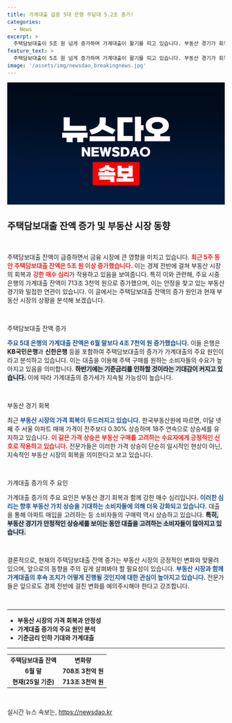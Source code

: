 ```yaml
---
title: 가계대출 급증 5대 은행 주담대 5.2조 증가!
categories:
  - News
excerpt: >
  주택담보대출이 5조 원 넘게 증가하며 가계대출이 활기를 띠고 있습니다. 부동산 경기가 회복됨에 따라 서울 아파트 가격도 18주 연속 상승세를 기록 중! 앞으로도 대출 증가세는 지속될 전망입니다.
feature_text: >
  주택담보대출이 5조 원 넘게 증가하며 가계대출이 활기를 띠고 있습니다. 부동산 경기가 회복됨에 따라 서울 아파트 가격도 18주 연속 상승세를 기록 중! 앞으로도 대출 증가세는 지속될 전망입니다.
image: '/assets/img/newsdao_breakingnews.jpg'
---
```


<p><img src="/assets/img/newsdao_breakingnews.jpg" alt="implanttips 속보" /></p>

<h2 data-ke-size="size26">주택담보대출 잔액 증가 및 부동산 시장 동향</h2>

<p data-ke-size="size16">&nbsp;</p>

<p>주택담보대출 잔액이 급증하면서 금융 시장에 큰 영향을 미치고 있습니다. <b><span style="color: #ee2323;">최근 5주 동안 주택담보대출 잔액은 5조 원 이상 증가했습니다.</span></b> 이는 경제 전반에 걸쳐 부동산 시장의 회복과 <b><span style="color: #ee2323;">강한 매수 심리</span></b>가 작용하고 있음을 보여줍니다. 특히 이와 관련해, 주요 시중은행의 가계대출 잔액이 713조 3천억 원으로 증가했으며, 이는 안정을 찾고 있는 부동산 경기와 밀접한 연관이 있습니다. 이 글에서는 주택담보대출 잔액의 증가 원인과 현재 부동산 시장의 상황을 분석해 보겠습니다.</p>

<p data-ke-size="size16">&nbsp;</p>

<p>주택담보대출 잔액 증가</p>

<p><b><span style="color: #1a5490;">주요 5대 은행의 가계대출 잔액은 6월 말보다 4조 7천억 원 증가했습니다.</span></b> 이들 은행은 <b>KB국민은행</b>과 <b>신한은행</b> 등을 포함하여 주택담보대출의 증가가 가계대출의 주요 원인이라고 분석하고 있습니다. 이는 대출을 이용해 주택 구매를 원하는 소비자들의 수요가 높아지고 있음을 의미합니다. <b><span style="background-color: #21538527;">하반기에는 기준금리를 인하할 것이라는 기대감이 커지고 있습니다.</span></b> 이에 따라 가계대출의 증가세가 지속될 가능성이 높습니다.</p>

<p data-ke-size="size16">&nbsp;</p>

<p>부동산 경기 회복</p>

<p>최근 <b><span style="color: #1a5490;">부동산 시장의 가격 회복이 두드러지고 있습니다.</span></b> 한국부동산원에 따르면, 이달 넷째 주 서울 아파트 매매 가격이 전주보다 0.30% 상승하며 18주 연속으로 상승세를 유지하고 있습니다. <b><span style="color: #ee2323;">이 같은 가격 상승은 부동산 구매를 고려하는 수요자에게 긍정적인 신호로 작용하고 있습니다.</span></b> 전문가들은 이러한 가격 상승이 단순히 일시적인 현상이 아닌, 지속적인 부동산 시장의 회복을 의미한다고 보고 있습니다.</p>

<p data-ke-size="size16">&nbsp;</p>

<p>가계대출 증가의 주 요인</p>

<p>가계대출 증가의 주요 요인은 부동산 경기 회복과 함께 강한 매수 심리입니다. <b><span style="color: #1a5490;">이러한 심리는 향후 부동산 가치 상승을 기대하는 소비자들에 의해 더욱 강화되고 있습니다.</span></b> 대출을 통해 아파트 매입을 고려하는 등 소비자들의 구매력 역시 상승하고 있습니다. <b><span style="background-color: #21538527;">특히, 부동산 경기가 안정적인 상승세를 보이는 동안 대출을 고려하는 소비자들이 많아지고 있습니다.</span></b></p>

<p data-ke-size="size16">&nbsp;</p>

<p>결론적으로, 현재의 주택담보대출 잔액 증가는 부동산 시장의 긍정적인 변화와 맞물려 있으며, 앞으로의 동향을 주의 깊게 살펴봐야 할 필요성이 있습니다. <b><span style="color: #1a5490;">부동산 시장과 함께 가계대출의 후속 조치가 어떻게 진행될 것인지에 대한 관심이 높아지고 있습니다.</span></b> 전문가들은 앞으로도 경제 전반에 걸친 변화를 예의주시해야 한다고 강조합니다.</p>

<p data-ke-size="size16">&nbsp;</p>

<hr>

<ul>
<li><b>부동산 시장의 가격 회복과 안정성</b></li>
<li><b>가계대출 증가의 주요 원인 분석</b></li>
<li><b>기준금리 인하 기대와 가계대출</b></li>
</ul>

<hr>

<table style="width: 100%;">
<tr>
<td style="text-align: center; height: 17px;"><b>주택담보대출 잔액</b></td>
<td style="text-align: center; height: 17px;"><b>변화량</b></td>
</tr>
<tr>
<td style="text-align: center; height: 17px;"><b>6월 말</b></td>
<td style="text-align: center; height: 17px;"><b>708조 3천억 원</b></td>
</tr>
<tr>
<td style="text-align: center; height: 17px;"><b>현재(25일 기준)</b></td>
<td style="text-align: center; height: 17px;"><b>713조 3천억 원</b></td>
</tr>
</table>

<p data-ke-size="size16">&nbsp;</p>
실시간 뉴스 속보는, <a href="https://newsdao.kr" rel="dofollow">https://newsdao.kr</a>


